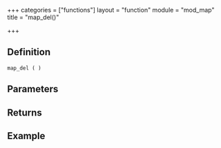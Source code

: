 +++
categories = ["functions"]
layout = "function"
module = "mod_map"
title = "map_del()"

+++

## Definition

    map_del ( )

## Parameters

## Returns

## Example
